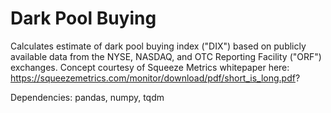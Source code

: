 # Dark Pool Buying
Calculates estimate of dark pool buying index ("DIX") based on publicly available data from the NYSE, NASDAQ, and OTC Reporting Facility ("ORF") exchanges. Concept courtesy of Squeeze Metrics whitepaper here: https://squeezemetrics.com/monitor/download/pdf/short_is_long.pdf?

Dependencies: pandas, numpy, tqdm


